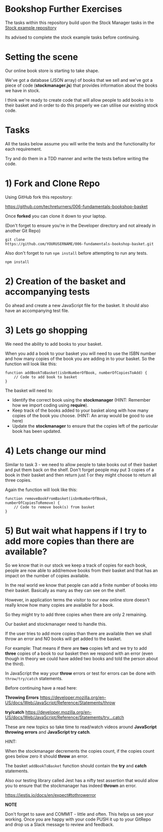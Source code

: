 # Bookshop Further Exercises

The tasks within this repository build upon the Stock Manager tasks in the [Stock example repository](https://github.com/techreturners/005-fundamentals-stock-example)

Its advised to complete the stock example tasks before continuing.

# Setting the scene

Our online book store is starting to take shape. 

We've got a database (JSON array) of books that we sell and we've got a piece of code (**stockmanager.js**) that provides information about the books we have in stock.

I think we're ready to create code that will allow people to add books in to their basket and in order to do this properly we can utilise our existing stock code.

# Tasks

All the tasks below assume you will write the tests and the functionality for each requirement.

Try and do them in a TDD manner and write the tests before writing the code.

# 1) Fork and Clone Repo

Using GitHub fork this repository:

https://github.com/techreturners/006-fundamentals-bookshop-basket

Once **forked** you can clone it down to your laptop.

(Don't forget to ensure you're in the Developer directory and not already in another Git Repo)

```
git clone 
https://github.com/YOURUSERNAME/006-fundamentals-bookshop-basket.git
```

Also don't forget to run `npm install` before attempting to run any tests.

```
npm install
```


# 2) Creation of the basket and accompanying tests 

Go ahead and create a new JavaScript file for the basket. It should also have an accompanying test file.

# 3) Lets go shopping

We need the ability to add books to your basket.

When you add a book to your basket you will need to use the ISBN number and how many copies of the book you are adding in to your basket. So the function will look like this:

```
function addBookToBasket(isbnNumberOfBook, numberOfCopiesToAdd) {
    // Code to add book to basket
}
```

The basket will need to:

* Identify the correct book using the **stockmanager** (HINT: Remember how we import coding using **require**).
* Keep track of the books added to your basket along with how many copies of the book you choose. (HINT: An array would be good to use here)
* Update the **stockmanager** to ensure that the copies left of the particular book has been updated.

# 4) Lets change our mind

Similar to task 3 - we need to allow people to take books out of their basket and put them back on the shelf. Don't forget people may put 3 copies of a book in their basket and then return just 1 or they might choose to return all three copies.

Again the function will look like this:

```
function removeBookFromBasket(isbnNumberOfBook, numberOfCopiesToRemove) {
    // Code to remove book(s) from basket
}
```

# 5) But wait what happens if I try to add more copies than there are available?

So we know that in our stock we keep a track of copies for each book, people are now able to add/remove books from their basket and that has an impact on the number of copies available.

In the real world we know that people can add a finite number of books into their basket. Basically as many as they can see on the shelf.

However, in application terms the visitor to our new online store doesn't really know how many copies are available for a book. 

So they might try to add three copies when there are only 2 remaining.

Our basket and stockmanager need to handle this.

If the user tries to add more copies than there are available then we shall throw an error and NO books will get added to the basket.

For example: That means if there are **two** copies left and we try to add **three** copies of a book to our basket then we respond with an error (even though in theory we could have added two books and told the person about the third).

In JavaScript the way your **throw** errors or test for errors can be done with `throw/try/catch` statements.

Before continuing have a read here:

**Throwing Errors**
https://developer.mozilla.org/en-US/docs/Web/JavaScript/Reference/Statements/throw

**try/catch**
https://developer.mozilla.org/en-US/docs/Web/JavaScript/Reference/Statements/try...catch

These are new topics so take time to read/watch videos around **JavaScript throwing errors** and **JavaScript try catch**.

HINT:

When the stockmanager decrements the copies count, if the copies count goes below zero it should **throw** an error.

The basket `addBookToBasket` function should contain the **try** and **catch** statements.

Also our testing library called Jest has a nifty test assertion that would allow you to ensure that the stockmanager has indeed **thrown** an error.

https://jestjs.io/docs/en/expect#tothrowerror



**NOTE**

Don't forget to save and COMMIT - little and often. This helps us see your working. Once you are happy with your code PUSH it up to your GitRepo and drop us a Slack message to review and feedback.



